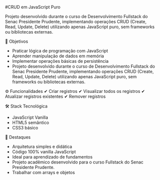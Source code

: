 #CRUD em JavaScript Puro
![]()

 Projeto desenvolvido durante o curso de Desenvolvimento Fullstack do Senac Presidente Prudente, implementando operações CRUD (Create, Read, Update, Delete) utilizando apenas JavaScript puro, sem frameworks ou bibliotecas externas.

🎯 Objetivos
 - Praticar lógica de programação com JavaScript
 - Aprender manipulação de dados em memória
 - Implementar operações básicas de persistência
 - Projeto desenvolvido durante o curso de Desenvolvimento Fullstack do Senac Presidente Prudente, implementando operações CRUD (Create, Read, Update, Delete) utilizando apenas JavaScript puro, sem frameworks ou bibliotecas externas.

 ⚙️ Funcionalidades
 ✔ Criar registros
 ✔ Visualizar todos os registros
 ✔ Atualizar registros existentes
 ✔ Remover registros

 🛠️ Stack Tecnológica
 - JavaScript Vanilla 
 - HTML5 semântico
 - CSS3 básico

  🌟 Destaques
 - Arquitetura simples e didática
 - Código 100% vanilla JavaScript
 - Ideal para aprendizado de fundamentos
 - Projeto acadêmico desenvolvido para o curso Fullstack do Senac Presidente Prudente.
 - Trabalhar com arrays e objetos
